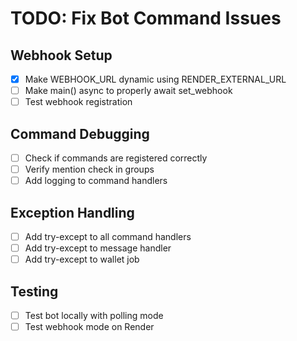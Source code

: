 # TODO: Fix Bot Command Issues

## Webhook Setup
- [x] Make WEBHOOK_URL dynamic using RENDER_EXTERNAL_URL
- [ ] Make main() async to properly await set_webhook
- [ ] Test webhook registration

## Command Debugging
- [ ] Check if commands are registered correctly
- [ ] Verify mention check in groups
- [ ] Add logging to command handlers

## Exception Handling
- [ ] Add try-except to all command handlers
- [ ] Add try-except to message handler
- [ ] Add try-except to wallet job

## Testing
- [ ] Test bot locally with polling mode
- [ ] Test webhook mode on Render
